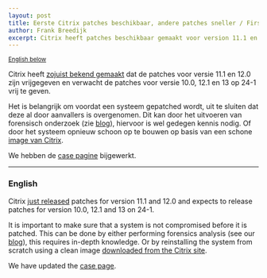 ```yaml
---
layout: post
title: Eerste Citrix patches beschikbaar, andere patches sneller / First Citrix patches available, other patches available sooner
author: Frank Breedijk
excerpt: Citrix heeft patches beschikbaar gemaakt voor version 11.1 en 12.0 en verwacht de andere patches op 24-1 / Citrix has released patches for version 11.1 and 12.0 and expects to release the other patches on 24-1.
---
```

<p>
	<small><a href='{{ page.url }}#english'>English below</a></small>
</p>

Citrix heeft [zojuist bekend gemaakt](https://www.citrix.com/blogs/2020/01/19/vulnerability-update-first-permanent-fixes-available-timeline-accelerated/) dat de patches voor versie 11.1 en 12.0 zijn vrijgegeven en verwacht de patches voor versie 10.0, 12.1 en 13 op 24-1 vrij te geven. 

Het is belangrijk om voordat een systeem gepatched wordt, uit te sluiten dat deze al door aanvallers is overgenomen. Dit kan door het uitvoeren van forensisch onderzoek (zie [blog](/2020/01/15/How-to-check-your-Citrix-gateway/)), hiervoor is wel gedegen kennis nodig. Of door het systeem opnieuw schoon op te bouwen op basis van een schone [image van Citrix](https://www.citrix.com/downloads/citrix-adc/).

We hebben de [case pagine](/DIVD-2020-00001/) bijgewerkt.

<hr>

### <a name="english"></a>English

Citrix [just released](https://www.citrix.com/blogs/2020/01/19/vulnerability-update-first-permanent-fixes-available-timeline-accelerated/) patches for version 11.1 and 12.0 and expects to release patches for version 10.0, 12.1 and 13 on 24-1.

It is important to make sure that a system is not compromised before it is patched. This can be done by either performing forensics analysis (see our [blog](/2020/01/15/How-to-check-your-Citrix-gateway/)), this requires in-depth knowledge. Or by reinstalling the system from scratch using a clean image [downloaded from the Citrix site](https://www.citrix.com/downloads/citrix-adc/).

We have updated the [case page](/DIVD-2020-00001/).
